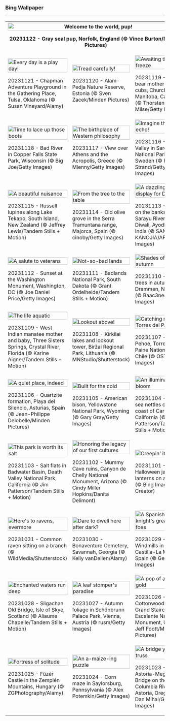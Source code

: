 <h3>
 Bing Wallpaper
</h3>
<hr/>
<table>
<tr>
<th colspan="3">
<img alt="Welcome to the world, pup!" src="https://www.bing.com/th?id=OHR.HelloSeal_EN-US2666982656_UHD.jpg&amp;rf=LaDigue_UHD.jpg&amp;pid=hp&amp;w=3840&amp;h=2160&amp;rs=1&amp;c=4" width="100%"/><p>20231122 - Gray seal pup, Norfolk, England (© Vince Burton/Minden Pictures)</p></th>
</tr>
<tr>
<td><img alt="Every day is a play day!" src="https://www.bing.com/th?id=OHR.ChapmanAdventure_EN-US2522291999_UHD.jpg&amp;rf=LaDigue_UHD.jpg&amp;pid=hp&amp;w=3840&amp;h=2160&amp;rs=1&amp;c=4" width="100%"/><p>20231121 - Chapman Adventure Playground in the Gathering Place, Tulsa, Oklahoma (© Susan Vineyard/Alamy)</p></td>
<td><img alt="Tread carefully!" src="https://www.bing.com/th?id=OHR.FrozenBog_EN-US2448711069_UHD.jpg&amp;rf=LaDigue_UHD.jpg&amp;pid=hp&amp;w=3840&amp;h=2160&amp;rs=1&amp;c=4" width="100%"/><p>20231120 - Alam-Pedja Nature Reserve, Estonia (© Sven Zacek/Minden Pictures)</p></td>
<td><img alt="Awaiting the big freeze" src="https://www.bing.com/th?id=OHR.MilsePolarBear_EN-US1615028560_UHD.jpg&amp;rf=LaDigue_UHD.jpg&amp;pid=hp&amp;w=3840&amp;h=2160&amp;rs=1&amp;c=4" width="100%"/><p>20231119 - Polar bear mother and cubs, Churchill, Manitoba, Canada (© Thorsten Milse/Getty Images)</p></td>
</tr>
<tr>
<td><img alt="Time to lace up those boots" src="https://www.bing.com/th?id=OHR.BadRiver_EN-US1270508214_UHD.jpg&amp;rf=LaDigue_UHD.jpg&amp;pid=hp&amp;w=3840&amp;h=2160&amp;rs=1&amp;c=4" width="100%"/><p>20231118 - Bad River in Copper Falls State Park, Wisconsin (© Big Joe/Getty Images)</p></td>
<td><img alt="The birthplace of Western philosophy" src="https://www.bing.com/th?id=OHR.AthensAcropolis_EN-US8385195396_UHD.jpg&amp;rf=LaDigue_UHD.jpg&amp;pid=hp&amp;w=3840&amp;h=2160&amp;rs=1&amp;c=4" width="100%"/><p>20231117 - View over Athens and the Acropolis, Greece (© Mlenny/Getty Images)</p></td>
<td><img alt="Imagine the echo!" src="https://www.bing.com/th?id=OHR.SarekSweden_EN-US8292531624_UHD.jpg&amp;rf=LaDigue_UHD.jpg&amp;pid=hp&amp;w=3840&amp;h=2160&amp;rs=1&amp;c=4" width="100%"/><p>20231116 - Rapa Valley in Sarek National Park, Sweden (© Hans Strand/Getty Images)</p></td>
</tr>
<tr>
<td><img alt="A beautiful nuisance" src="https://www.bing.com/th?id=OHR.RussellLupines_EN-US8017518812_UHD.jpg&amp;rf=LaDigue_UHD.jpg&amp;pid=hp&amp;w=3840&amp;h=2160&amp;rs=1&amp;c=4" width="100%"/><p>20231115 - Russell lupines along Lake Tekapo, South Island, New Zealand (© Jeffrey Lewis/Tandem Stills + Motion)</p></td>
<td><img alt="From the tree to the table" src="https://www.bing.com/th?id=OHR.OliveOrchard_EN-US7903927729_UHD.jpg&amp;rf=LaDigue_UHD.jpg&amp;pid=hp&amp;w=3840&amp;h=2160&amp;rs=1&amp;c=4" width="100%"/><p>20231114 - Old olive grove in the Serra Tramuntana range, Majorca, Spain (© cinoby/Getty Images)</p></td>
<td><img alt="A dazzling display for Diwali" src="https://www.bing.com/th?id=OHR.DiwaliAyodhya_EN-US7782727326_UHD.jpg&amp;rf=LaDigue_UHD.jpg&amp;pid=hp&amp;w=3840&amp;h=2160&amp;rs=1&amp;c=4" width="100%"/><p>20231113 - Lamps on the banks of the Sarayu River for Diwali, Ayodhya, India (© SANJAY KANOJIA/AFP/Getty Images)</p></td>
</tr>
<tr>
<td><img alt="A salute to veterans" src="https://www.bing.com/th?id=OHR.VeteransDayDC_EN-US7666353324_UHD.jpg&amp;rf=LaDigue_UHD.jpg&amp;pid=hp&amp;w=3840&amp;h=2160&amp;rs=1&amp;c=4" width="100%"/><p>20231112 - Sunset at the Washington Monument, Washington, DC (© Joe Daniel Price/Getty Images)</p></td>
<td><img alt="Not-so-bad lands" src="https://www.bing.com/th?id=OHR.BadlandsSunrise_EN-US7576048436_UHD.jpg&amp;rf=LaDigue_UHD.jpg&amp;pid=hp&amp;w=3840&amp;h=2160&amp;rs=1&amp;c=4" width="100%"/><p>20231111 - Badlands National Park, South Dakota (© Grant Ordelheide/Tandem Stills + Motion)</p></td>
<td><img alt="Shades of autumn" src="https://www.bing.com/th?id=OHR.NorwayBirch_EN-US7497125692_UHD.jpg&amp;rf=LaDigue_UHD.jpg&amp;pid=hp&amp;w=3840&amp;h=2160&amp;rs=1&amp;c=4" width="100%"/><p>20231110 - Birch trees in autumn, Drammen, Norway (© Baac3nes/Getty Images)</p></td>
</tr>
<tr><td><img alt="The life aquatic" src="https://www.bing.com/th?id=OHR.ManateeMama_EN-US7376333243_UHD.jpg&amp;rf=LaDigue_UHD.jpg&amp;pid=hp&amp;w=3840&amp;h=2160&amp;rs=1&amp;c=4" width="100%"/><p>20231109 - West Indian manatee mother and baby, Three Sisters Springs, Crystal River, Florida (© Karine Aigner/Tandem Stills + Motion)</p></td><td><img alt="Lookout above!" src="https://www.bing.com/th?id=OHR.KirkilaiTower_EN-US7178436226_UHD.jpg&amp;rf=LaDigue_UHD.jpg&amp;pid=hp&amp;w=3840&amp;h=2160&amp;rs=1&amp;c=4" width="100%"/><p>20231108 - Kirkilai lakes and lookout tower, Biržai Regional Park, Lithuania (© MNStudio/Shutterstock)</p></td><td><img alt="Catching rays in Torres del Paine" src="https://www.bing.com/th?id=OHR.LagoPehoe_EN-US6983781896_UHD.jpg&amp;rf=LaDigue_UHD.jpg&amp;pid=hp&amp;w=3840&amp;h=2160&amp;rs=1&amp;c=4" width="100%"/><p>20231107 - Lake Pehoé, Torres del Paine National Park, Chile (© OST/Getty Images)</p></td></tr><tr><td><img alt="A quiet place, indeed" src="https://www.bing.com/th?id=OHR.SilencioSpain_EN-US6874925537_UHD.jpg&amp;rf=LaDigue_UHD.jpg&amp;pid=hp&amp;w=3840&amp;h=2160&amp;rs=1&amp;c=4" width="100%"/><p>20231106 - Quartzite formation, Playa del Silencio, Asturias, Spain (© Jean-Philippe Delobelle/Minden Pictures)</p></td><td><img alt="Built for the cold" src="https://www.bing.com/th?id=OHR.BisonSnow_EN-US6764351912_UHD.jpg&amp;rf=LaDigue_UHD.jpg&amp;pid=hp&amp;w=3840&amp;h=2160&amp;rs=1&amp;c=4" width="100%"/><p>20231105 - American bison, Yellowstone National Park, Wyoming (© Gary Gray/Getty Images)</p></td><td><img alt="An illuminated bloom" src="https://www.bing.com/th?id=OHR.SeaNettles_EN-US6654060294_UHD.jpg&amp;rf=LaDigue_UHD.jpg&amp;pid=hp&amp;w=3840&amp;h=2160&amp;rs=1&amp;c=4" width="100%"/><p>20231104 - Pacific sea nettles off the coast of Carmel, California (© Jim Patterson/Tandem Stills + Motion)</p></td></tr><tr><td><img alt="This park is worth its salt" src="https://www.bing.com/th?id=OHR.DeathValleySalt_EN-US1068737086_UHD.jpg&amp;rf=LaDigue_UHD.jpg&amp;pid=hp&amp;w=3840&amp;h=2160&amp;rs=1&amp;c=4" width="100%"/><p>20231103 - Salt flats in Badwater Basin, Death Valley National Park, California (© Jim Patterson/Tandem Stills + Motion)</p></td><td><img alt="Honoring the legacy of our first cultures" src="https://www.bing.com/th?id=OHR.MummyCaveRuins_EN-US0871963100_UHD.jpg&amp;rf=LaDigue_UHD.jpg&amp;pid=hp&amp;w=3840&amp;h=2160&amp;rs=1&amp;c=4" width="100%"/><p>20231102 - Mummy Cave ruins, Canyon de Chelly National Monument, Arizona (© Cindy Miller Hopkins/Danita Delimont)</p></td><td><img alt="Creepin' it real" src="https://www.bing.com/th?id=OHR.HalloweenPorchAI_EN-US0776611565_UHD.jpg&amp;rf=LaDigue_UHD.jpg&amp;pid=hp&amp;w=3840&amp;h=2160&amp;rs=1&amp;c=4" width="100%"/><p>20231101 - Halloween jack-o'-lanterns on a porch (© Bing Image Creator)</p></td></tr><tr><td><img alt="Here's to ravens, evermore" src="https://www.bing.com/th?id=OHR.AutumnRaven_EN-US0686194098_UHD.jpg&amp;rf=LaDigue_UHD.jpg&amp;pid=hp&amp;w=3840&amp;h=2160&amp;rs=1&amp;c=4" width="100%"/><p>20231031 - Common raven sitting on a branch (© WildMedia/Shutterstock)</p></td><td><img alt="Dare to dwell here after dark?" src="https://www.bing.com/th?id=OHR.SavannahSculpture_EN-US0375520303_UHD.jpg&amp;rf=LaDigue_UHD.jpg&amp;pid=hp&amp;w=3840&amp;h=2160&amp;rs=1&amp;c=4" width="100%"/><p>20231030 - Bonaventure Cemetery, Savannah, Georgia (© Kelly vanDellen/Alamy)</p></td><td><img alt="A Spanish knight's greatest foes" src="https://www.bing.com/th?id=OHR.FiveWinds_EN-US0292788215_UHD.jpg&amp;rf=LaDigue_UHD.jpg&amp;pid=hp&amp;w=3840&amp;h=2160&amp;rs=1&amp;c=4" width="100%"/><p>20231029 - Windmills in Castilla-La Mancha, Spain (© Getty Images)</p></td></tr><tr><td><img alt="Enchanted waters run deep" src="https://www.bing.com/th?id=OHR.OldBridgeSkye_EN-US0196189617_UHD.jpg&amp;rf=LaDigue_UHD.jpg&amp;pid=hp&amp;w=3840&amp;h=2160&amp;rs=1&amp;c=4" width="100%"/><p>20231028 - Sligachan Old Bridge, Isle of Skye, Scotland (© Aliaume Chapelle/Tandem Stills + Motion)</p></td><td><img alt="A leaf stomper's paradise" src="https://www.bing.com/th?id=OHR.ViennaAutumn_EN-US0101367282_UHD.jpg&amp;rf=LaDigue_UHD.jpg&amp;pid=hp&amp;w=3840&amp;h=2160&amp;rs=1&amp;c=4" width="100%"/><p>20231027 - Autumn foliage in Schönbrunn Palace Park, Vienna, Austria (© rusm/Getty Images)</p></td><td><img alt="A pop of autumn gold" src="https://www.bing.com/th?id=OHR.GrandStaircase_EN-US9984560349_UHD.jpg&amp;rf=LaDigue_UHD.jpg&amp;pid=hp&amp;w=3840&amp;h=2160&amp;rs=1&amp;c=4" width="100%"/><p>20231026 - Cottonwood trees in Grand Staircase-Escalante National Monument, Utah (© Jeff Foott/Minden Pictures)</p></td></tr><tr><td><img alt="Fortress of solitude" src="https://www.bing.com/th?id=OHR.FuzerCastle_EN-US9918819618_UHD.jpg&amp;rf=LaDigue_UHD.jpg&amp;pid=hp&amp;w=3840&amp;h=2160&amp;rs=1&amp;c=4" width="100%"/><p>20231025 - Füzér Castle in the Zemplén Mountains, Hungary (© ZGPhotography/Alamy)</p></td><td><img alt="An a-maize-ing puzzle" src="https://www.bing.com/th?id=OHR.PoconosMaze_EN-US4210947594_UHD.jpg&amp;rf=LaDigue_UHD.jpg&amp;pid=hp&amp;w=3840&amp;h=2160&amp;rs=1&amp;c=4" width="100%"/><p>20231024 - Corn maze in Saylorsburg, Pennsylvania (© Alex Potemkin/Getty Images)</p></td><td><img alt="A bridge you can truss" src="https://www.bing.com/th?id=OHR.AstoriaBridge_EN-US9518437970_UHD.jpg&amp;rf=LaDigue_UHD.jpg&amp;pid=hp&amp;w=3840&amp;h=2160&amp;rs=1&amp;c=4" width="100%"/><p>20231023 - Astoria-Megler Bridge on the Columbia River, Astoria, Oregon (© Dan Mihai/Getty Images)</p></td></tr></table>
